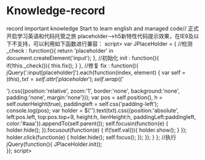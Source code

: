 # Knowledge-record
record  important knowledge
Start to learn english and managed code// 正式开启学习英语和代码托管之旅
placeholder-->h5新特性代码提示效果，在IE9及以下不支持，可以利用如下函数进行兼容：
script>
  var JPlaceHolder = {
      //检测
        _check : function(){
            return 'placeholder' in document.createElement('input');
        },
        //初始化
        init : function(){
            if(!this._check()){
                this.fix();
            }
        },
        //修复
        fix : function(){
              jQuery(':input[placeholder]').each(function(index, element) {
                  var self = $(this), txt = self.attr('placeholder');
                  self.wrap($('<div></div>').css({position:'relative', zoom:'1', border:'none', background:'none',    padding:'none', margin:'none'}));
                  var pos = self.position(), h = self.outerHeight(true), paddingleft = self.css('padding-left');
                  console.log(pos);
                  var holder = $('<span></span>').text(txt).css({position:'absolute', left:pos.left, top:pos.top+9, height:h, lienHeight:h, paddingLeft:paddingleft, color:'#aaa'}).appendTo(self.parent());
                  self.focusin(function(e) {
                      holder.hide();
                  }).focusout(function(e) {
                      if(!self.val()){
                          holder.show();
                      }
                  });
                  holder.click(function(e) {
                      holder.hide();
                      self.focus();
                  });
              });
          }
      };
    //执行
    jQuery(function(){
        JPlaceHolder.init();    
    });
script>
